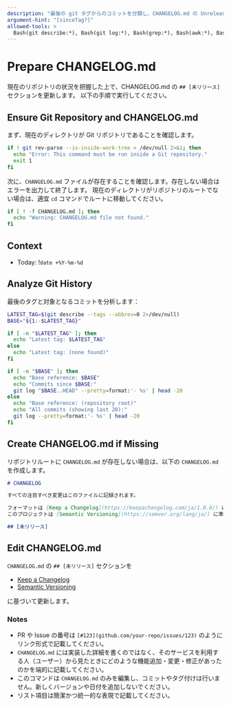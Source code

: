 ```yaml
---
description: "最後の git タグからのコミットを分類し、CHANGELOG.md の Unreleased セクションを更新します"
argument-hint: "[sinceTag?]"
allowed-tools: >
  Bash(git describe:*), Bash(git log:*), Bash(grep:*), Bash(awk:*), Bash(sed:*), Bash(date:*), Bash(tr:*), Bash(git rev-list:*), Bash(git rev-parse:*), Bash(test -f:*), Bash(echo:*), Bash(cat:*), Bash(head:*), Bash(tail:*), Bash(cd:*), Bash(pwd:*), Bash(basename:*), Bash(dirname:*), Bash(touch:CHANGELOG.md), Read(CHANGELOG.md), Write(CHANGELOG.md)
---
```


# Prepare CHANGELOG.md

現在のリポジトリの状況を把握した上で、CHANGELOG.md の `## [未リリース]` セクションを更新します。
以下の手順で実行してください。

## Ensure Git Repository and CHANGELOG.md

まず、現在のディレクトリが Git リポジトリであることを確認します。

```bash
if ! git rev-parse --is-inside-work-tree > /dev/null 2>&1; then
  echo "Error: This command must be run inside a Git repository."
  exit 1
fi
```

次に、`CHANGELOG.md` ファイルが存在することを確認します。存在しない場合はエラーを出力して終了します。
現在のディレクトリがリポジトリのルートでない場合は、適宜 `cd` コマンドでルートに移動してください。

```bash
if [ ! -f CHANGELOG.md ]; then
  echo "Warning: CHANGELOG.md file not found."
fi
```

## Context

- Today: !`date +%Y-%m-%d`

## Analyze Git History

最後のタグと対象となるコミットを分析します：

```bash
LATEST_TAG=$(git describe --tags --abbrev=0 2>/dev/null)
BASE="${1:-$LATEST_TAG}"

if [ -n "$LATEST_TAG" ]; then
  echo "Latest tag: $LATEST_TAG"
else
  echo "Latest tag: (none found)"
fi

if [ -n "$BASE" ]; then
  echo "Base reference: $BASE"
  echo "Commits since $BASE:"
  git log "$BASE..HEAD" --pretty=format:'- %s' | head -20
else
  echo "Base reference: (repository root)"
  echo "All commits (showing last 20):"
  git log --pretty=format:'- %s' | head -20
fi
```

## Create CHANGELOG.md if Missing

リポジトリルートに `CHANGELOG.md` が存在しない場合は、以下の `CHANGELOG.md` を作成します。

```markdown
# CHANGELOG

すべての注目すべき変更はこのファイルに記録されます。

フォーマットは [Keep a Changelog](https://keepachangelog.com/ja/1.0.0/) に基づいており、
このプロジェクトは [Semantic Versioning](https://semver.org/lang/ja/) に準拠しています。

## [未リリース]
```

## Edit CHANGELOG.md

`CHANGELOG.md` の `## [未リリース]` セクションを

- [Keep a Changelog](https://keepachangelog.com/ja/1.0.0/)
- [Semantic Versioning](https://semver.org/lang/ja/)

に基づいて更新します。

### Notes

- PR や Issue の番号は `[#123](github.com/your-repo/issues/123)` のようにリンク形式で記載してください。
- `CHANGELOG.md` には実装した詳細を書くのではなく、そのサービスを利用する人（ユーザー）から見たときにどのような機能追加・変更・修正があったのかを端的に記載してください。
- このコマンドは `CHANGELOG.md` のみを編集し、コミットやタグ付けは行いません。新しくバージョンや日付を追加しないでください。
- リスト項目は簡潔かつ統一的な表現で記載してください。
